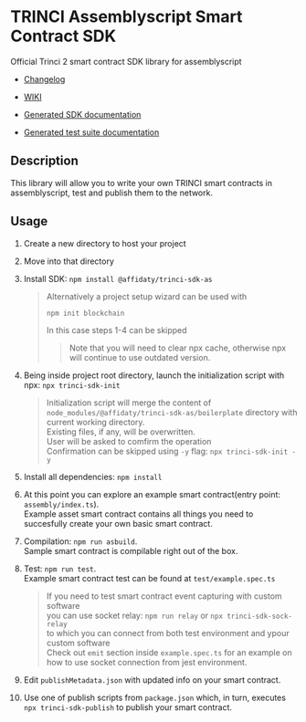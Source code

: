 # TRINCI Assemblyscript Smart Contract SDK

Official Trinci 2 smart contract SDK library for assemblyscript

- [Changelog](https://github.com/affidaty-blockchain/trinci-sdk-assemblyscript/blob/master/CHANGELOG.md)

- [WIKI](https://github.com/affidaty-blockchain/trinci-sdk-assemblyscript/blob/master/wiki/index.md)
- [Generated SDK documentation](https://htmlpreview.github.io/?https://raw.githubusercontent.com/affidaty-blockchain/trinci-sdk-assemblyscript/master/docs/sdk/modules.html)
- [Generated test suite documentation](https://htmlpreview.github.io/?https://github.com/affidaty-blockchain/trinci-sdk-assemblyscript/blob/master/docs/testenv/modules.html)

## Description

This library will allow you to write your own TRINCI smart contracts in assemblyscript, test and publish them to the network.

## Usage

1. Create a new directory to host your project

2. Move into that directory

3. Install SDK: `npm install @affidaty/trinci-sdk-as`
    > Alternatively a project setup wizard can be used with  
    >```
    >npm init blockchain
    >```
    > In this case steps 1-4 can be skipped
    >> Note that you will need to clear npx cache, otherwise npx will continue to use outdated version.

4. Being inside project root directory, launch the initialization script with npx: `npx trinci-sdk-init`
    > Initialization script will merge the content of `node_modules/@affidaty/trinci-sdk-as/boilerplate` directory with current working directory.  
    > Existing files, if any, will be overwritten.  
    > User will be asked to comfirm the operation  
    > Confirmation can be skipped using `-y` flag: `npx trinci-sdk-init -y`
5. Install all dependencies: `npm install`  
6. At this point you can explore an example smart contract(entry point: `assembly/index.ts`).  
    Example asset smart contract contains all things you need to succesfully create your own basic smart contract.
7. Compilation: `npm run asbuild`.  
    Sample smart contract is compilable right out of the box.
8. Test: `npm run test`.  
    Example smart contract test can be found at `test/example.spec.ts`  
    > If you need to test smart contract event capturing with custom software  
    > you can use socket relay: `npm run relay` or `npx trinci-sdk-sock-relay`  
    > to which you can connect from both test environment and ypour custom software  
    > Check out `emit` section inside `example.spec.ts` for an example on how to use socket connection from jest environment.
9. Edit `publishMetadata.json` with updated info on your smart contract.
10. Use one of publish scripts from `package.json` which, in turn, executes `npx trinci-sdk-publish` to publish your smart contract.

